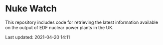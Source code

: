 # Nuke Watch

This repository includes code for retrieving the latest information available on the output of EDF nuclear power plants in the UK.

Last updated: 2021-04-20 14:11